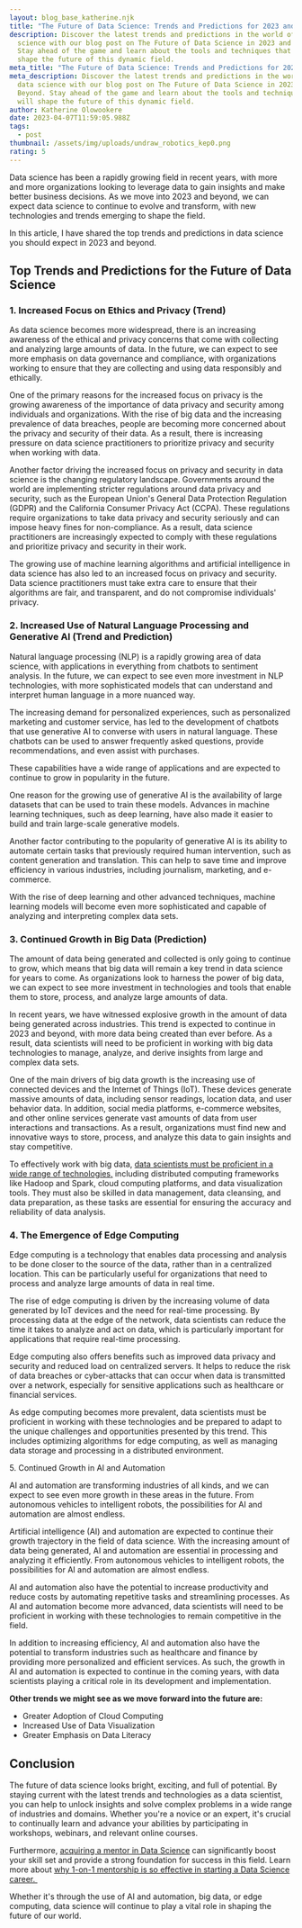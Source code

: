 ```yaml
---
layout: blog_base_katherine.njk
title: "The Future of Data Science: Trends and Predictions for 2023 and Beyond"
description: Discover the latest trends and predictions in the world of data
  science with our blog post on The Future of Data Science in 2023 and Beyond.
  Stay ahead of the game and learn about the tools and techniques that will
  shape the future of this dynamic field.
meta_title: "The Future of Data Science: Trends and Predictions for 2023 and Beyond"
meta_description: Discover the latest trends and predictions in the world of
  data science with our blog post on The Future of Data Science in 2023 and
  Beyond. Stay ahead of the game and learn about the tools and techniques that
  will shape the future of this dynamic field.
author: Katherine Olowookere
date: 2023-04-07T11:59:05.988Z
tags:
  - post
thumbnail: /assets/img/uploads/undraw_robotics_kep0.png
rating: 5
---
```

Data science has been a rapidly growing field in recent years, with more and more organizations looking to leverage data to gain insights and make better business decisions. As we move into 2023 and beyond, we can expect data science to continue to evolve and transform, with new technologies and trends emerging to shape the field.

In this article, I have shared the top trends and predictions in data science you should expect in 2023 and beyond.

<h2>Top Trends and Predictions for the Future of Data Science </h2>

<h3>1. Increased Focus on Ethics and Privacy (Trend) </h3>

As data science becomes more widespread, there is an increasing awareness of the ethical and privacy concerns that come with collecting and analyzing large amounts of data. In the future, we can expect to see more emphasis on data governance and compliance, with organizations working to ensure that they are collecting and using data responsibly and ethically.

One of the primary reasons for the increased focus on privacy is the growing awareness of the importance of data privacy and security among individuals and organizations. With the rise of big data and the increasing prevalence of data breaches, people are becoming more concerned about the privacy and security of their data. As a result, there is increasing pressure on data science practitioners to prioritize privacy and security when working with data.

Another factor driving the increased focus on privacy and security in data science is the changing regulatory landscape. Governments around the world are implementing stricter regulations around data privacy and security, such as the European Union's General Data Protection Regulation (GDPR) and the California Consumer Privacy Act (CCPA). These regulations require organizations to take data privacy and security seriously and can impose heavy fines for non-compliance. As a result, data science practitioners are increasingly expected to comply with these regulations and prioritize privacy and security in their work.

The growing use of machine learning algorithms and artificial intelligence in data science has also led to an increased focus on privacy and security. Data science practitioners must take extra care to ensure that their algorithms are fair, and transparent, and do not compromise individuals' privacy.

<h3>2. Increased Use of Natural Language Processing and Generative AI (Trend and Prediction)</h3>

Natural language processing (NLP) is a rapidly growing area of data science, with applications in everything from chatbots to sentiment analysis. In the future, we can expect to see even more investment in NLP technologies, with more sophisticated models that can understand and interpret human language in a more nuanced way.

The increasing demand for personalized experiences, such as personalized marketing and customer service, has led to the development of chatbots that use generative AI to converse with users in natural language. These chatbots can be used to answer frequently asked questions, provide recommendations, and even assist with purchases.

These capabilities have a wide range of applications and are expected to continue to grow in popularity in the future.

One reason for the growing use of generative AI is the availability of large datasets that can be used to train these models. Advances in machine learning techniques, such as deep learning, have also made it easier to build and train large-scale generative models.

Another factor contributing to the popularity of generative AI is its ability to automate certain tasks that previously required human intervention, such as content generation and translation. This can help to save time and improve efficiency in various industries, including journalism, marketing, and e-commerce.

With the rise of deep learning and other advanced techniques, machine learning models will become even more sophisticated and capable of analyzing and interpreting complex data sets.

<h3>3. Continued Growth in Big Data (Prediction)</h3>

The amount of data being generated and collected is only going to continue to grow, which means that big data will remain a key trend in data science for years to come. As organizations look to harness the power of big data, we can expect to see more investment in technologies and tools that enable them to store, process, and analyze large amounts of data.

In recent years, we have witnessed explosive growth in the amount of data being generated across industries. This trend is expected to continue in 2023 and beyond, with more data being created than ever before. As a result, data scientists will need to be proficient in working with big data technologies to manage, analyze, and derive insights from large and complex data sets.

One of the main drivers of big data growth is the increasing use of connected devices and the Internet of Things (IoT). These devices generate massive amounts of data, including sensor readings, location data, and user behavior data. In addition, social media platforms, e-commerce websites, and other online services generate vast amounts of data from user interactions and transactions. As a result, organizations must find new and innovative ways to store, process, and analyze this data to gain insights and stay competitive.

To effectively work with big data, [data scientists must be proficient in a wide range of technologies,](https://saeedmirshekari.com/blog/5-hot-data-science-tools/) including distributed computing frameworks like Hadoop and Spark, cloud computing platforms, and data visualization tools. They must also be skilled in data management, data cleansing, and data preparation, as these tasks are essential for ensuring the accuracy and reliability of data analysis.

<h3>4. The Emergence of Edge Computing</h3> 

Edge computing is a technology that enables data processing and analysis to be done closer to the source of the data, rather than in a centralized location. This can be particularly useful for organizations that need to process and analyze large amounts of data in real time.

The rise of edge computing is driven by the increasing volume of data generated by IoT devices and the need for real-time processing. By processing data at the edge of the network, data scientists can reduce the time it takes to analyze and act on data, which is particularly important for applications that require real-time processing.

Edge computing also offers benefits such as improved data privacy and security and reduced load on centralized servers. It helps to reduce the risk of data breaches or cyber-attacks that can occur when data is transmitted over a network, especially for sensitive applications such as healthcare or financial services.

As edge computing becomes more prevalent, data scientists must be proficient in working with these technologies and be prepared to adapt to the unique challenges and opportunities presented by this trend. This includes optimizing algorithms for edge computing, as well as managing data storage and processing in a distributed environment.

</h3> 5. Continued Growth in AI and Automation</h3>

AI and automation are transforming industries of all kinds, and we can expect to see even more growth in these areas in the future. From autonomous vehicles to intelligent robots, the possibilities for AI and automation are almost endless.

Artificial intelligence (AI) and automation are expected to continue their growth trajectory in the field of data science. With the increasing amount of data being generated, AI and automation are essential in processing and analyzing it efficiently. From autonomous vehicles to intelligent robots, the possibilities for AI and automation are almost endless.

AI and automation also have the potential to increase productivity and reduce costs by automating repetitive tasks and streamlining processes. As AI and automation become more advanced, data scientists will need to be proficient in working with these technologies to remain competitive in the field.

In addition to increasing efficiency, AI and automation also have the potential to transform industries such as healthcare and finance by providing more personalized and efficient services. As such, the growth in AI and automation is expected to continue in the coming years, with data scientists playing a critical role in its development and implementation.

**Other trends we might see as we move forward into the future are:**

* Greater Adoption of Cloud Computing 
* Increased Use of Data Visualization 
* Greater Emphasis on Data Literacy

<h2>Conclusion</h2>

The future of data science looks bright, exciting, and full of potential. By staying current with the latest trends and technologies as a data scientist, you can help to unlock insights and solve complex problems in a wide range of industries and domains. Whether you're a novice or an expert, it's crucial to continually learn and advance your abilities by participating in workshops, webinars, and relevant online courses. 

Furthermore, [acquiring a mentor in Data Science](https://saeedmirshekari.com/team/) can significantly boost your skill set and provide a strong foundation for success in this field. Learn more about [why 1-on-1 mentorship is so effective in starting a Data Science career. ](https://saeedmirshekari.com/blog/why-is-1-on-1-mentoring-so-effective-in-starting-data-science/)

Whether it's through the use of AI and automation, big data, or edge computing, data science will continue to play a vital role in shaping the future of our world.